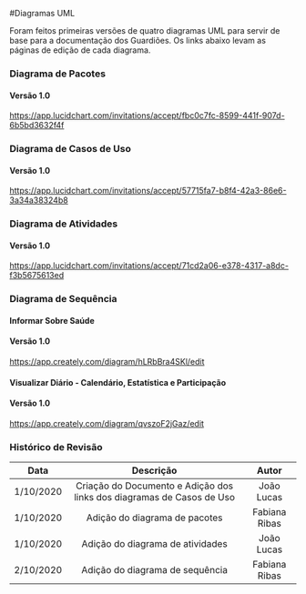 #Diagramas UML

Foram feitos primeiras versões de quatro diagramas UML para servir de base para a documentação dos Guardiões. Os links abaixo levam as páginas de edição de cada diagrama.

### Diagrama de Pacotes

#### Versão 1.0

<https://app.lucidchart.com/invitations/accept/fbc0c7fc-8599-441f-907d-6b5bd3632f4f>

### Diagrama de Casos de Uso

#### Versão 1.0

<https://app.lucidchart.com/invitations/accept/57715fa7-b8f4-42a3-86e6-3a34a38324b8>


### Diagrama de Atividades

#### Versão 1.0

<https://app.lucidchart.com/invitations/accept/71cd2a06-e378-4317-a8dc-f3b5675613ed>


### Diagrama de Sequência


#### Informar Sobre Saúde

#### Versão 1.0

<https://app.creately.com/diagram/hLRbBra4SKl/edit>

#### Visualizar Diário - Calendário, Estatística e Participação

#### Versão 1.0

<https://app.creately.com/diagram/qvszoF2jGaz/edit>

### Histórico de Revisão

| Data | Descrição | Autor |
|:-:|:-:|:-:|
|1/10/2020| Criação do Documento e Adição dos links dos diagramas de Casos de Uso| João Lucas |
|1/10/2020| Adição do diagrama de pacotes | Fabiana Ribas |
|1/10/2020| Adição do diagrama de atividades | João Lucas |
|2/10/2020| Adição do diagrama de sequência | Fabiana Ribas |

